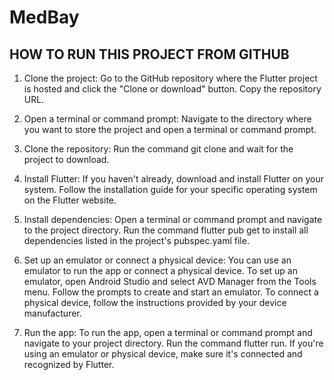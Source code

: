 # MedBay

## HOW TO RUN THIS PROJECT FROM GITHUB

1.	Clone the project: Go to the GitHub repository where the Flutter project is hosted and click the "Clone or download" button. Copy the repository URL.

2.	Open a terminal or command prompt: Navigate to the directory where you want to store the project and open a terminal or command prompt.

3.	Clone the repository: Run the command git clone <repository-url> and wait for the project to download.

4.	Install Flutter: If you haven't already, download and install Flutter on your system. Follow the installation guide for your specific operating system on the Flutter website.

5.	Install dependencies: Open a terminal or command prompt and navigate to the project directory. Run the command flutter pub get to install all dependencies listed in the project's pubspec.yaml file.

6.	Set up an emulator or connect a physical device: You can use an emulator to run the app or connect a physical device. To set up an emulator, open Android Studio and select AVD Manager from the Tools menu. Follow the prompts to create and start an emulator. To connect a physical device, follow the instructions provided by your device manufacturer.

7.	Run the app: To run the app, open a terminal or command prompt and navigate to your project directory. Run the command flutter run. If you're using an emulator or physical device, make sure it's connected and recognized by Flutter.
